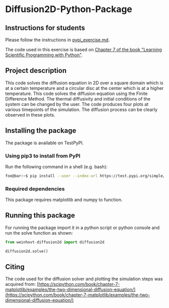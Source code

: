 # Diffusion2D-Python-Package

## Instructions for students

Please follow the instructions in [pypi_exercise.md](https://github.com/Simulation-Software-Engineering/Lecture-Material/blob/main/03_building_and_packaging/pypi_exercise.md).

The code used in this exercise is based on [Chapter 7 of the book "Learning Scientific Programming with Python"](https://scipython.com/book/chapter-7-matplotlib/examples/the-two-dimensional-diffusion-equation/).

## Project description
This code solves the diffusion equation in 2D over a square domain 
which is at a certain temperature and a circular disc at the center 
which is at a higher temperature. This code solves the diffusion equation 
using the Finite Difference Method. The thermal diffusivity and 
initial conditions of the system can be changed by the user. 
The code produces four plots at various timepoints of the simulation. 
The diffusion process can be clearly observed in these plots.
## Installing the package
The package is available on TestPyPI.
### Using pip3 to install from PyPI
Run the following command in a shell (e.g. bash):
```bash
foo@bar:~$ pip install --user --index-url https://test.pypi.org/simple/ weinhovt-diffustion2d
```
### Required dependencies
This package requires matplotlib and numpy to function.
## Running this package
For running the package import it in a python script or python console
and run the solve function as shown:
```python
from weinhovt-diffusion2d import diffusion2d

diffusion2d.solve()
```
## Citing
The code used for the diffusion solver and plotting the simulation steps was acquired from:
[https://scipython.com/book/chapter-7-matplotlib/examples/the-two-dimensional-diffusion-equation/](https://scipython.com/book/chapter-7-matplotlib/examples/the-two-dimensional-diffusion-equation/)
